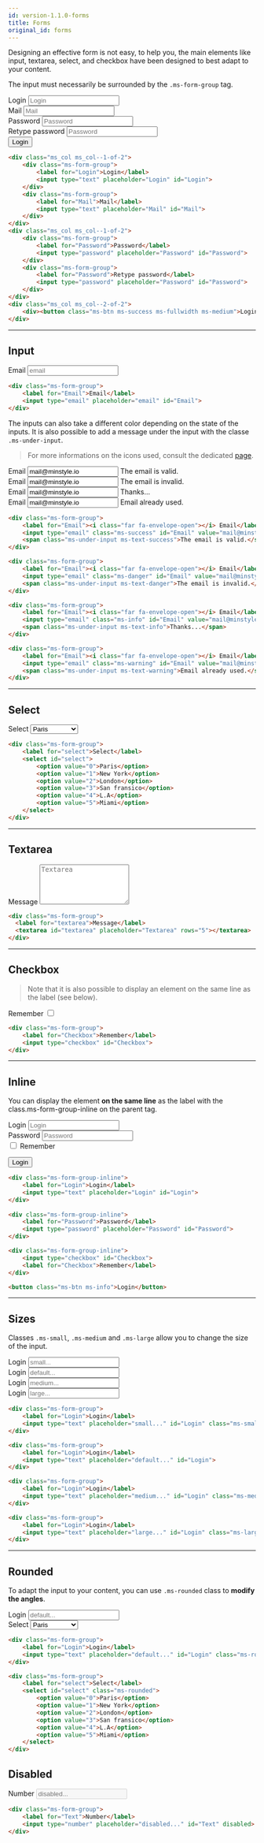 ```yaml
---
id: version-1.1.0-forms
title: Forms
original_id: forms
---
```


Designing an effective form is not easy, to help you, the main elements like input, textarea, select, and checkbox have been designed to best adapt to your content.

The input must necessarily be surrounded by the `.ms-form-group` tag. 

<div class="ms-browser">
    <div class="ms-tab-browser">
        <div class="ms_col ms_col--1-of-3">
            <div class="ms-dot red"></div>
            <div class="ms-dot yellow"></div>
            <div class="ms-dot green"></div>
        </div>
    </div>
    <div class="ms-content">
        <form>
			<div class="ms_col ms_col--1-of-2">
				<div class="ms-form-group">
					<label for="Login">Login</label>
					<input type="text" placeholder="Login" id="Login">	
				</div>		
				<div class="ms-form-group">
					<label for="Mail">Mail</label>
					<input type="text" placeholder="Mail" id="Mail">	
				</div>
			</div>
			<div class="ms_col ms_col--1-of-2">
				<div class="ms-form-group">
					<label for="Password">Password</label>
					<input type="password" placeholder="Password" id="Password">
				</div>		
				<div class="ms-form-group">
					<label for="Password">Retype password</label>
					<input type="password" placeholder="Password" id="Password">
				</div>
			</div>
			<div class="ms_col ms_col--2-of-2">
				<div><button class="ms-btn ms-success ms-fullwidth ms-medium">Login</button></div>
			</div>
		</form>
    </div>
</div>

```html
<div class="ms_col ms_col--1-of-2">
    <div class="ms-form-group">
        <label for="Login">Login</label>
        <input type="text" placeholder="Login" id="Login">	
    </div>		
    <div class="ms-form-group">
        <label for="Mail">Mail</label>
        <input type="text" placeholder="Mail" id="Mail">	
    </div>
</div>
<div class="ms_col ms_col--1-of-2">
    <div class="ms-form-group">
        <label for="Password">Password</label>
        <input type="password" placeholder="Password" id="Password">
    </div>		
    <div class="ms-form-group">
        <label for="Password">Retype password</label>
        <input type="password" placeholder="Password" id="Password">
    </div>
</div>
<div class="ms_col ms_col--2-of-2">
    <div><button class="ms-btn ms-success ms-fullwidth ms-medium">Login</button></div>
</div>
```
___

## Input

<div class="ms-form-group">
    <label for="Email">Email</label>
	<input type="email" placeholder="email" id="Email">	
</div>

```html
<div class="ms-form-group">
    <label for="Email">Email</label>
	<input type="email" placeholder="email" id="Email">	
</div>
```

The inputs can also take a different color depending on the state of the inputs. It is also possible to add a message under the input with the classe `.ms-under-input`.

> For more informations on the icons used, consult the dedicated [page](icons.md).

<div class="ms-form-group">
	<label for="Email"><i class="far fa-envelope-open"></i> Email</label>
	<input type="email" class="ms-success" id="Email" value="mail@minstyle.io">
	<span class="ms-under-input ms-text-success">The email is valid.</span>
</div>

<div class="ms-form-group">
	<label for="Email"><i class="far fa-envelope-open"></i> Email</label>
	<input type="email" class="ms-danger" id="Email" value="mail@minstyle.io">
	<span class="ms-under-input ms-text-danger">The email is invalid.</span>
</div>

<div class="ms-form-group">
	<label for="Email"><i class="far fa-envelope-open"></i> Email</label>
	<input type="email" class="ms-info" id="Email" value="mail@minstyle.io">
	<span class="ms-under-input ms-text-info">Thanks...</span>
</div>

<div class="ms-form-group">
	<label for="Email"><i class="far fa-envelope-open"></i> Email</label>
	<input type="email" class="ms-warning" id="Email" value="mail@minstyle.io">
	<span class="ms-under-input ms-text-warning">Email already used.</span>
</div>

```html
<div class="ms-form-group">
	<label for="Email"><i class="far fa-envelope-open"></i> Email</label>
	<input type="email" class="ms-success" id="Email" value="mail@minstyle.io">
	<span class="ms-under-input ms-text-success">The email is valid.</span>
</div>

<div class="ms-form-group">
	<label for="Email"><i class="far fa-envelope-open"></i> Email</label>
	<input type="email" class="ms-danger" id="Email" value="mail@minstyle.io">
	<span class="ms-under-input ms-text-danger">The email is invalid.</span>
</div>

<div class="ms-form-group">
	<label for="Email"><i class="far fa-envelope-open"></i> Email</label>
	<input type="email" class="ms-info" id="Email" value="mail@minstyle.io">
	<span class="ms-under-input ms-text-info">Thanks...</span>
</div>

<div class="ms-form-group">
	<label for="Email"><i class="far fa-envelope-open"></i> Email</label>
	<input type="email" class="ms-warning" id="Email" value="mail@minstyle.io">
	<span class="ms-under-input ms-text-warning">Email already used.</span>
</div>
```
___

## Select

<div class="ms-form-group">
	<label for="select">Select</label>
	<select id="select">
	    <option value="0">Paris</option>
		<option value="1">New York</option>
		<option value="2">London</option>
		<option value="3">San fransico</option>
		<option value="4">L.A</option>
		<option value="5">Miami</option>
	</select>
</div>

```html
<div class="ms-form-group">
	<label for="select">Select</label>
	<select id="select">
	    <option value="0">Paris</option>
		<option value="1">New York</option>
		<option value="2">London</option>
		<option value="3">San fransico</option>
		<option value="4">L.A</option>
		<option value="5">Miami</option>
	</select>
</div>
```
___

## Textarea

<div class="ms-form-group">
  <label for="textarea">Message</label>
  <textarea id="textarea" placeholder="Textarea" rows="5"></textarea>
</div>

```html
<div class="ms-form-group">
  <label for="textarea">Message</label>
  <textarea id="textarea" placeholder="Textarea" rows="5"></textarea>
</div>
```
___

## Checkbox

>Note that it is also possible to display an element on the same line as the label (see below).

<div class="ms-form-group">
    <label for="Checkbox">Remember</label>
    <input type="checkbox" id="Checkbox">
</div>

```html
<div class="ms-form-group">
    <label for="Checkbox">Remember</label>
    <input type="checkbox" id="Checkbox">
</div>
```
___

## Inline

You can display the element **on the same line** as the label with the class.ms-form-group-inline on the parent tag.

<div class="ms-form-group-inline">
    <label for="Login">Login</label>
	<input type="text" placeholder="Login" id="Login">	
</div>
		
<div class="ms-form-group-inline">
    <label for="Password">Password</label>
	<input type="password" placeholder="Password" id="Password">
</div>

<div class="ms-form-group-inline">
    <input type="checkbox" id="Checkbox">
    <label for="Checkbox">Remember</label>
</div>

<button class="ms-btn ms-info">Login</button>

```html
<div class="ms-form-group-inline">
    <label for="Login">Login</label>
	<input type="text" placeholder="Login" id="Login">	
</div>
		
<div class="ms-form-group-inline">
    <label for="Password">Password</label>
	<input type="password" placeholder="Password" id="Password">
</div>

<div class="ms-form-group-inline">
    <input type="checkbox" id="Checkbox">
    <label for="Checkbox">Remember</label>
</div>

<button class="ms-btn ms-info">Login</button>
```
___

## Sizes

Classes `.ms-small`, `.ms-medium` and `.ms-large` allow you to change the size of the input.

<div class="ms-form-group">
	<label for="Login">Login</label>
	<input type="text" placeholder="small..." id="Login" class="ms-small">	
</div>

<div class="ms-form-group">
	<label for="Login">Login</label>
	<input type="text" placeholder="default..." id="Login">	
</div>

<div class="ms-form-group">
	<label for="Login">Login</label>
	<input type="text" placeholder="medium..." id="Login" class="ms-medium">	
</div>

<div class="ms-form-group">
	<label for="Login">Login</label>
	<input type="text" placeholder="large..." id="Login" class="ms-large">	
</div>

```html
<div class="ms-form-group">
	<label for="Login">Login</label>
	<input type="text" placeholder="small..." id="Login" class="ms-small">	
</div>

<div class="ms-form-group">
	<label for="Login">Login</label>
	<input type="text" placeholder="default..." id="Login">	
</div>

<div class="ms-form-group">
	<label for="Login">Login</label>
	<input type="text" placeholder="medium..." id="Login" class="ms-medium">	
</div>

<div class="ms-form-group">
	<label for="Login">Login</label>
	<input type="text" placeholder="large..." id="Login" class="ms-large">	
</div>
```
___

## Rounded

To adapt the input to your content, you can use `.ms-rounded` class to **modify the angles**.

<div class="ms-form-group">
	<label for="Login">Login</label>
	<input type="text" placeholder="default..." id="Login" class="ms-rounded">	
</div>

<div class="ms-form-group">
	<label for="select">Select</label>
	<select id="select" class="ms-rounded">
	    <option value="0">Paris</option>
		<option value="1">New York</option>
		<option value="2">London</option>
		<option value="3">San fransico</option>
		<option value="4">L.A</option>
		<option value="5">Miami</option>
	</select>
</div>

```html
<div class="ms-form-group">
	<label for="Login">Login</label>
	<input type="text" placeholder="default..." id="Login" class="ms-rounded">	
</div>

<div class="ms-form-group">
	<label for="select">Select</label>
	<select id="select" class="ms-rounded">
	    <option value="0">Paris</option>
		<option value="1">New York</option>
		<option value="2">London</option>
		<option value="3">San fransico</option>
		<option value="4">L.A</option>
		<option value="5">Miami</option>
	</select>
</div>
```

## Disabled

<div class="ms-form-group">
	<label for="Text">Number</label>
    <input type="number" placeholder="disabled..." id="Text" disabled>	
</div>

```html
<div class="ms-form-group">
	<label for="Text">Number</label>
    <input type="number" placeholder="disabled..." id="Text" disabled>	
</div>
```